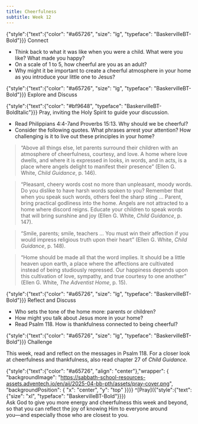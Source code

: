 ```yaml
---
title: Cheerfulness
subtitle: Week 12
---
```


{"style":{"text":{"color": "#a65726", "size": "lg", "typeface": "BaskervilleBT-Bold"}}}
Connect

+ Think back to what it was like when you were a child. What were you like? What made you happy?
+ On a scale of 1 to 5, how cheerful are you as an adult?
+ Why might it be important to create a cheerful atmosphere in your home as you introduce your little one to Jesus?

{"style":{"text":{"color": "#a65726", "size": "lg", "typeface": "BaskervilleBT-Bold"}}}
Explore and Discuss

{"style":{"text":{"color": "#bf9648", "typeface": "BaskervilleBT-BoldItalic"}}}
Pray, inviting the Holy Spirit to guide your discussion.

+ Read Philippians 4:4-7and Proverbs 15:13. Why should we be cheerful?
+ Consider the following quotes. What phrases arrest your attention? How challenging is it to live out these principles in your home?

> “Above all things else, let parents surround their children with an atmosphere of cheerfulness, courtesy, and love. A home where love dwells, and where it is expressed in looks, in words, and in acts, is a place where angels delight to manifest their presence” (Ellen G. White, _Child Guidance_, p. 146).

> “Pleasant, cheery words cost no more than unpleasant, moody words. Do you dislike to have harsh words spoken to you? Remember that when you speak such words, others feel the sharp sting … Parent, bring practical godliness into the home. Angels are not attracted to a home where discord reigns. Educate your children to speak words that will bring sunshine and joy (Ellen G. White, _Child Guidance_, p. 147).

> “Smile, parents; smile, teachers … You must win their affection if you would impress religious truth upon their heart” (Ellen G. White, _Child Guidance_, p. 148).

> “Home should be made all that the word implies. It should be a little heaven upon earth, a place where the affections are cultivated instead of being studiously repressed. Our happiness depends upon this cultivation of love, sympathy, and true courtesy to one another” (Ellen G. White, _The Adventist Home_, p. 15).

{"style":{"text":{"color": "#a65726", "size": "lg", "typeface": "BaskervilleBT-Bold"}}}
Reflect and Discuss

+ Who sets the tone of the home more: parents or children?
+ How might you talk about Jesus more in your home?
+ Read Psalm 118. How is thankfulness connected to being cheerful?

{"style":{"text":{"color": "#a65726", "size": "lg", "typeface": "BaskervilleBT-Bold"}}}
Challenge

This week, read and reflect on the messages in Psalm 118. For a closer look at cheerfulness and thankfulness, also read chapter 27 of _Child Guidance._

{"style":{"text":{"color": "#a65726", "align": "center"},"wrapper": { "backgroundImage": "https://sabbath-school-resources-assets.adventech.io/en/aij/2025-04-bb-pth/assets/pray-cover.png", "backgroundPosition": { "x": "center", "y": "top" }}}}
^[Pray]({"style":{"text":{"size": "xl", "typeface": "BaskervilleBT-Bold"}}})\
Ask God to give you more energy and cheerfulness this week and beyond,\
so that you can reflect the joy of knowing Him to everyone around\
you—and especially those who are closest to you.